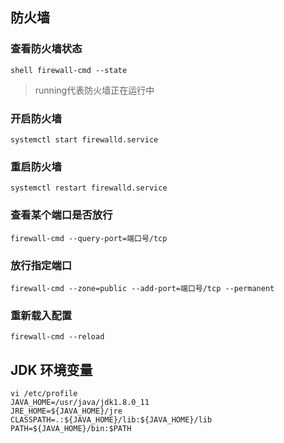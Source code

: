 ## 防火墙

### 查看防火墙状态
``shell
firewall-cmd --state
``
> running代表防火墙正在运行中
>

### 开启防火墙

```shell
systemctl start firewalld.service
```

### 重启防火墙

```shell
systemctl restart firewalld.service
```

### 查看某个端口是否放行

```shell
firewall-cmd --query-port=端口号/tcp
```

### 放行指定端口

```shell
firewall-cmd --zone=public --add-port=端口号/tcp --permanent
```

### 重新载入配置

```shell
firewall-cmd --reload
```

## JDK 环境变量

```properties
vi /etc/profile
JAVA_HOME=/usr/java/jdk1.8.0_11
JRE_HOME=${JAVA_HOME}/jre
CLASSPATH=.:${JAVA_HOME}/lib:${JAVA_HOME}/lib
PATH=${JAVA_HOME}/bin:$PATH
```
